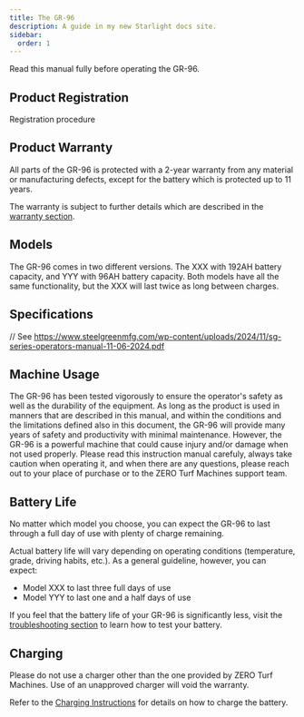 ```yaml
---
title: The GR-96
description: A guide in my new Starlight docs site.
sidebar:
  order: 1
---
```


Read this manual fully before operating the GR-96.

## Product Registration

Registration procedure

## Product Warranty

All parts of the GR-96 is protected with a 2-year warranty from any material or manufacturing defects, except for the battery which is protected up to 11 years. 

The warranty is subject to further details which are described in the [warranty section](/reference/warranty).

## Models

The GR-96 comes in two different versions. The XXX with 192AH battery capacity, and YYY with 96AH battery capacity. Both models have all the same functionality, but the XXX will last twice as long between charges.

## Specifications

// See https://www.steelgreenmfg.com/wp-content/uploads/2024/11/sg-series-operators-manual-11-06-2024.pdf

## Machine Usage

The GR-96 has been tested vigorously to ensure the operator's safety as well as the durability of the equipment. As long as the product is used in manners that are described in this manual, and within the conditions and the limitations defined also in this document, the GR-96 will provide many years of safety and productivity with minimal maintenance. However, the GR-96 is a powerful machine that could cause injury and/or damage when not used properly. Please read this instruction manual carefuly, always take caution when operating it, and when there are any questions, please reach out to your place of purchase or to the ZERO Turf Machines support team.

## Battery Life

No matter which model you choose, you can expect the GR-96 to last through a full day of use with plenty of charge remaining.

Actual battery life will vary depending on operating conditions (temperature, grade, driving habits, etc.). As a general guideline, however, you can expect:

* Model XXX to last three full days of use
* Model YYY to last one and a half days of use

If you feel that the battery life of your GR-96 is significantly less, visit the [troubleshooting section](/troubleshooting/battery-capacity) to learn how to test your battery.

## Charging

Please do not use a charger other than the one provided by ZERO Turf Machines. Use of an unapproved charger will void the warranty.

Refer to the [Charging Instructions](/operations/charging) for details on how to charge the battery.